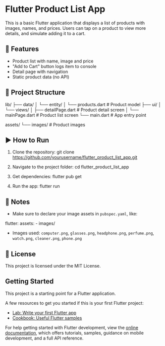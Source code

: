 # Flutter Product List App

This is a basic Flutter application that displays a list of products with images, names, and prices. Users can tap on a product to view more details, and simulate adding it to a cart.

## 📱 Features

- Product list with name, image and price
- "Add to Cart" button logs item to console
- Detail page with navigation
- Static product data (no API)

## 📂 Project Structure

lib/
├── data/
│   └── entity/
│       └── products.dart         # Product model
├── ui/
│   └── views/
│       ├── detailPage.dart       # Product detail screen
│       └── mainPage.dart         # Product list screen
└── main.dart                     # App entry point

assets/
└── images/                       # Product images

## ▶️ How to Run

1. Clone the repository:
   git clone https://github.com/yourusername/flutter_product_list_app.git

2. Navigate to the project folder:
   cd flutter_product_list_app

3. Get dependencies:
   flutter pub get

4. Run the app:
   flutter run

## 🧾 Notes

- Make sure to declare your image assets in `pubspec.yaml`, like:

flutter:
  assets:
    - images/

- Images used: `computer.png`, `glasses.png`, `headphone.png`, `perfume.png`, `watch.png`, `cleaner.png`, `phone.png`


## 📄 License

This project is licensed under the MIT License.


## Getting Started

This project is a starting point for a Flutter application.

A few resources to get you started if this is your first Flutter project:

- [Lab: Write your first Flutter app](https://docs.flutter.dev/get-started/codelab)
- [Cookbook: Useful Flutter samples](https://docs.flutter.dev/cookbook)

For help getting started with Flutter development, view the
[online documentation](https://docs.flutter.dev/), which offers tutorials,
samples, guidance on mobile development, and a full API reference.
